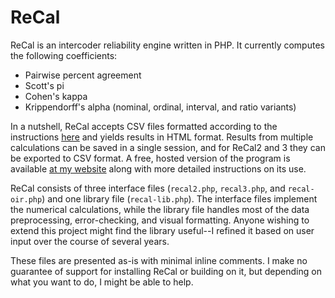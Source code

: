 # ReCal

ReCal is an intercoder reliability engine written in PHP. It currently computes the following coefficients:

* Pairwise percent agreement
* Scott's pi
* Cohen's kappa
* Krippendorff's alpha (nominal, ordinal, interval, and ratio variants)

In a nutshell, ReCal accepts CSV files formatted according to the instructions [here](http://dfreelon.org/utils/recalfront/recal2/) and yields results in HTML format. Results from multiple calculations can be saved in a single session, and for ReCal2 and 3 they can be exported to CSV format. A free, hosted version of the program is available [at my website](http://dfreelon.org/utils/recalfront/) along with more detailed instructions on its use.

ReCal consists of three interface files (```recal2.php```, ```recal3.php```, and ```recal-oir.php```) and one library file (```recal-lib.php```). The interface files implement the numerical calculations, while the library file handles most of the data preprocessing, error-checking, and visual formatting. Anyone wishing to extend this project might find the library useful--I refined it based on user input over the course of several years. 

These files are presented as-is with minimal inline comments. I make no guarantee of support for installing ReCal or building on it, but depending on what you want to do, I might be able to help.
